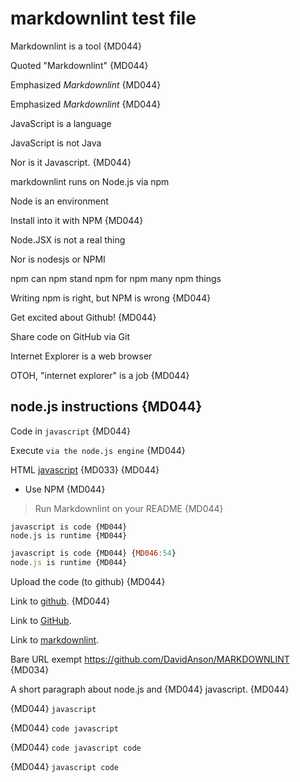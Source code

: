 # markdownlint test file

Markdownlint is a tool {MD044}

Quoted "Markdownlint" {MD044}

Emphasized *Markdownlint* {MD044}

Emphasized _Markdownlint_ {MD044}

JavaScript is a language

JavaScript is not Java

Nor is it Javascript. {MD044}

markdownlint runs on Node.js via npm

Node is an environment

Install into it with NPM {MD044}

Node.JSX is not a real thing

Nor is nodesjs or NPMI

npm can npm stand npm for npm many npm things

Writing npm is right, but NPM is wrong {MD044}

Get excited about Github! {MD044}

Share code on GitHub via Git

Internet Explorer is a web browser

OTOH, "internet explorer" is a job {MD044}

## node.js instructions {MD044}

Code in `javascript` {MD044}

Execute `via the node.js engine` {MD044}

HTML <u>javascript</u> {MD033} {MD044}

* Use NPM {MD044}

> Run Markdownlint on your README {MD044}

    javascript is code {MD044}
    node.js is runtime {MD044}

```js
javascript is code {MD044} {MD046:54}
node.js is runtime {MD044}
```

Upload the code (to github) {MD044}

Link to [github](https://github.com/). {MD044}

Link to [GitHub](https://github.com/).

Link to [markdownlint](https://github.com/DavidAnson/MARKDOWNLINT).

Bare URL exempt https://github.com/DavidAnson/MARKDOWNLINT {MD034}

A short paragraph
about node.js and {MD044}
javascript. {MD044}

{MD044} `javascript`

{MD044} `code
javascript`

{MD044} `code
javascript
code`

{MD044} `javascript
code`
